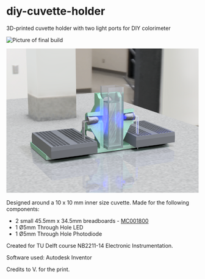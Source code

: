 # diy-cuvette-holder
3D-printed cuvette holder with two light ports for DIY colorimeter

![Picture of final build](/images/DSC_8298.JPG)

![Image taken from CAD](/images/render2.png)

Designed around a 10 x 10 mm inner size cuvette. Made for the following components: 
* 2 small 45.5mm x 34.5mm breadboards - [MC001800](https://uk.farnell.com/multicomp/mc001800/breadboard-34-5mm-x-45-5mm-black/dp/2770328#anchorTechnicalDOCS) 
* 1 Ø5mm Through Hole LED
* 1 Ø5mm Through Hole Photodiode

Created for TU Delft course NB2211-14 Electronic Instrumentation.

Software used: Autodesk Inventor

Credits to V. for the print.
